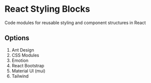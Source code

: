 # React Styling Blocks

Code modules for reusable styling and component structures in React

## Options

1. Ant Design
2. CSS Modules
3. Emotion
4. React Bootstrap
5. Material UI (mui)
6. Tailwind
